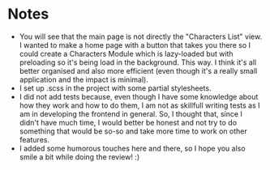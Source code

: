# Notes
- You will see that the main page is not directly the "Characters List" view. I wanted to make a home page with a button that takes you there so I could create a Characters Module which is lazy-loaded but with preloading so it's being load in the background. This way. I think it's all better organised and also more efficient (even though it's a really small application and the impact is minimal).
- I set up .scss in the project with some partial stylesheets.
- I did not add tests because, even though I have some knowledge about how they work and how to do them, I am not as skillfull writing tests as I am in developing the frontend in general. So, I thought that, since I didn't have much time, I would better be honest and not try to do something that would be so-so and take more time to work on other features.
- I added some humorous touches here and there, so I hope you also smile a bit while doing the review! :)
